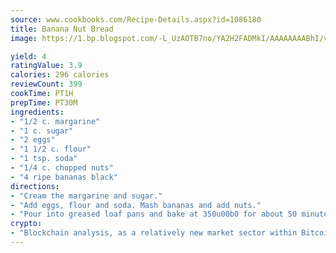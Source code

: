 ```yaml
---
source: www.cookbooks.com/Recipe-Details.aspx?id=1086180
title: Banana Nut Bread
image: https://1.bp.blogspot.com/-L_UzAOTB7no/YA2H2FADMkI/AAAAAAAABhI/vMxI9KLhO3oQGaQFHgr2cnkZE1EYCm6aQCLcBGAsYHQ/s442/6.png

yield: 4
ratingValue: 3.9
calories: 296 calories
reviewCount: 399
cookTime: PT1H
prepTime: PT30M
ingredients:
- "1/2 c. margarine"
- "1 c. sugar"
- "2 eggs"
- "1 1/2 c. flour"
- "1 tsp. soda"
- "1/4 c. chopped nuts"
- "4 ripe bananas black"
directions:
- "Cream the margarine and sugar."
- "Add eggs, flour and soda. Mash bananas and add nuts."
- "Pour into greased loaf pans and bake at 350u00b0 for about 50 minutes."
crypto:
- "Blockchain analysis, as a relatively new market sector within Bitcoin, demonstrates the weakness of pseudonymity."
---
```

